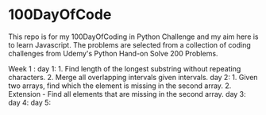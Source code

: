 # 100DayOfCode

This repo is for my 100DayOfCoding in Python Challenge and my aim here is to learn Javascript. The problems are selected from a collection of coding challenges from Udemy's Python Hand-on Solve 200 Problems.

Week 1 :
day 1: 1. Find length of the longest substring without repeating characters. 
       2. Merge all overlapping intervals given intervals.
day 2: 1. Given two arrays, find which the element is missing in the second array. 
       2. Extension - Find all elements that are missing in the second array.
day 3: 
day 4:
day 5: 
